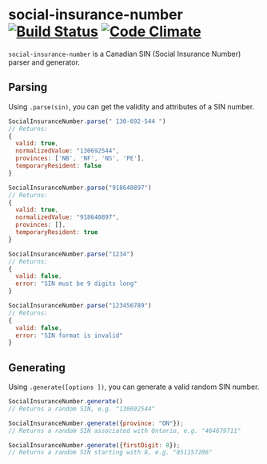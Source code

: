 # social-insurance-number [![Build Status](https://travis-ci.org/wealthsimple/social-insurance-number.svg)](https://travis-ci.org/wealthsimple/social-insurance-number) [![Code Climate](https://codeclimate.com/github/wealthsimple/social-insurance-number/badges/gpa.svg)](https://codeclimate.com/github/wealthsimple/social-insurance-number)

`social-insurance-number` is a Canadian SIN (Social Insurance Number) parser and generator.

## Parsing

Using `.parse(sin)`, you can get the validity and attributes of a SIN number.

```javascript
SocialInsuranceNumber.parse(" 130-692-544 ")
// Returns:
{
  valid: true,
  normalizedValue: "130692544",
  provinces: ['NB', 'NF', 'NS', 'PE'],
  temporaryResident: false
}

SocialInsuranceNumber.parse("918640897")
// Returns:
{
  valid: true,
  normalizedValue: "918640897",
  provinces: [],
  temporaryResident: true
}

SocialInsuranceNumber.parse("1234")
// Returns:
{
  valid: false,
  error: "SIN must be 9 digits long"
}

SocialInsuranceNumber.parse("123456789")
// Returns:
{
  valid: false,
  error: "SIN format is invalid"
}
```

## Generating

Using `.generate([options ])`, you can generate a valid random SIN number.

```javascript
SocialInsuranceNumber.generate()
// Returns a random SIN, e.g. "130692544"

SocialInsuranceNumber.generate({province: "ON"});
// Returns a random SIN associated with Ontario, e.g. "464679711"

SocialInsuranceNumber.generate({firstDigit: 8});
// Returns a random SIN starting with 8, e.g. "851157206"
```
